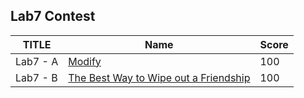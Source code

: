 ## Lab7 Contest

| TITLE    | Name                                        | Score |
| -------- | ------------------------------------------- | ----- |
| Lab7 - A | [Modify](A/)                                | 100   |
| Lab7 - B | [The Best Way to Wipe out a Friendship](B/) | 100   |

